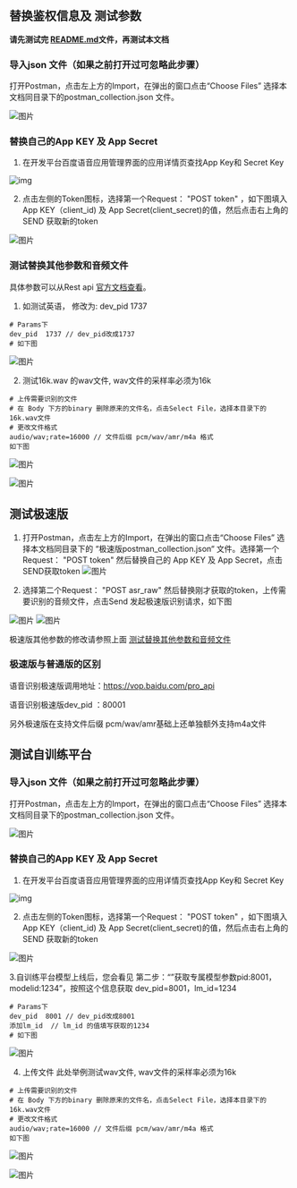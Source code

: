 ## 替换鉴权信息及 测试参数
**请先测试完 [README.md](/rest-api-asr/postman/README.md)文件，再测试本文档**

### 导入json 文件（如果之前打开过可忽略此步骤）

打开Postman，点击左上方的Import，在弹出的窗口点击“Choose Files” 选择本文档同目录下的postman_collection.json 文件。

![图片](https://raw.githubusercontent.com/Baidu-AIP/speech-demo/master/rest-api-asr/postman/doc-images/201906201400.png)

### 替换自己的App KEY 及 App Secret

1. 在开发平台百度语音应用管理界面的应用详情页查找App Key和 Secret Key 

![img](https://raw.githubusercontent.com/Baidu-AIP/speech-demo/master/rest-api-asr/postman/doc-images/201906201700.jpg)

2. 点击左侧的Token图标，选择第一个Request： "POST token" ，如下图填入App KEY（client_id) 及 App Secret(client_secret)的值，然后点击右上角的SEND 获取新的token 

![图片](https://raw.githubusercontent.com/Baidu-AIP/speech-demo/master/rest-api-asr/postman/doc-images/201906201601.png)


### 测试替换其他参数和音频文件

具体参数可以从Rest api [官方文档查看](http://ai.baidu.com/docs#/ASR-API/f1c36e33)。

1. 如测试英语， 修改为: dev_pid 1737 

```
# Params下
dev_pid  1737 // dev_pid改成1737 
# 如下图
```
![图片](https://raw.githubusercontent.com/Baidu-AIP/speech-demo/master/rest-api-asr/postman/doc-images/201906201404.png)

2. 测试16k.wav 的wav文件,  wav文件的采样率必须为16k 

```
# 上传需要识别的文件
# 在 Body 下方的binary 删除原来的文件名，点击Select File，选择本目录下的16k.wav文件
# 更改文件格式
audio/wav;rate=16000 // 文件后缀 pcm/wav/amr/m4a 格式
如下图
```

![图片](https://raw.githubusercontent.com/Baidu-AIP/speech-demo/master/rest-api-asr/postman/doc-images/201906201405.png)

![图片](https://raw.githubusercontent.com/Baidu-AIP/speech-demo/master/rest-api-asr/postman/doc-images/201906201406.png)

## 测试极速版

1. 打开Postman，点击左上方的Import，在弹出的窗口点击“Choose Files” 选择本文档同目录下的 “极速版postman_collection.json“ 文件。选择第一个Request： "POST token" 然后替换自己的 App KEY 及 App Secret，点击SEND获取token
![图片](https://raw.githubusercontent.com/Baidu-AIP/speech-demo/master/rest-api-asr/postman/doc-images/201906201407.png)

2. 选择第二个Request： "POST asr_raw" 然后替换刚才获取的token，上传需要识别的音频文件，点击Send 发起极速版识别请求，如下图

![图片](https://raw.githubusercontent.com/Baidu-AIP/speech-demo/master/rest-api-asr/postman/doc-images/201906201408.png)
![图片](https://raw.githubusercontent.com/Baidu-AIP/speech-demo/master/rest-api-asr/postman/doc-images/201906201409.png)

极速版其他参数的修改请参照上面 <a href="#测试替换其他参数和音频文件">测试替换其他参数和音频文件</a>

### 极速版与普通版的区别

语音识别极速版调用地址：https://vop.baidu.com/pro_api

语音识别极速版dev_pid ：80001

另外极速版在支持文件后缀 pcm/wav/amr基础上还单独额外支持m4a文件 ​

## 测试自训练平台

### 导入json 文件（如果之前打开过可忽略此步骤）

打开Postman，点击左上方的Import，在弹出的窗口点击“Choose Files” 选择本文档同目录下的postman_collection.json 文件。

![图片](https://raw.githubusercontent.com/Baidu-AIP/speech-demo/master/rest-api-asr/postman/doc-images/201906201400.png)

### 替换自己的App KEY 及 App Secret

1. 在开发平台百度语音应用管理界面的应用详情页查找App Key和 Secret Key 

![img](https://raw.githubusercontent.com/Baidu-AIP/speech-demo/master/rest-api-asr/postman/doc-images/201906201700.jpg)

2. 点击左侧的Token图标，选择第一个Request： "POST token" ，如下图填入App KEY（client_id) 及 App Secret(client_secret)的值，然后点击右上角的SEND 获取新的token 

![图片](https://raw.githubusercontent.com/Baidu-AIP/speech-demo/master/rest-api-asr/postman/doc-images/201906201601.png)

3.自训练平台模型上线后，您会看见 第二步：“”获取专属模型参数pid:8001，modelid:1234”，按照这个信息获取 dev_pid=8001，lm_id=1234
```
# Params下
dev_pid  8001 // dev_pid改成8001 
添加lm_id  // lm_id 的值填写获取的1234
# 如下图
```
![图片](https://raw.githubusercontent.com/Baidu-AIP/speech-demo/master/rest-api-asr/postman/doc-images/201908221700.png)

4. 上传文件   此处举例测试wav文件,  wav文件的采样率必须为16k 

```
# 上传需要识别的文件
# 在 Body 下方的binary 删除原来的文件名，点击Select File，选择本目录下的16k.wav文件
# 更改文件格式
audio/wav;rate=16000 // 文件后缀 pcm/wav/amr/m4a 格式
如下图
```

![图片](https://raw.githubusercontent.com/Baidu-AIP/speech-demo/master/rest-api-asr/postman/doc-images/201906201405.png)

![图片](https://raw.githubusercontent.com/Baidu-AIP/speech-demo/master/rest-api-asr/postman/doc-images/201906201406.png)
